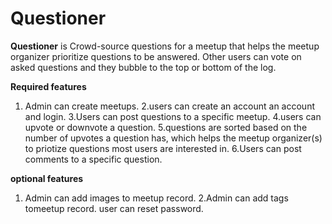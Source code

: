 # Questioner

**Questioner** is Crowd-source questions for a meetup that helps the meetup organizer prioritize
questions to be answered. Other users can vote on asked questions and they bubble to the top or bottom of the log.

**Required features**

1. Admin can create meetups.
2.users can create an account an account and login.
3.Users can post questions to a specific meetup.
4.users can upvote or downvote a question.
5.questions are sorted based on the number of upvotes a question has, which helps the meetup organizer(s) to priotize questions most users are interested in.
6.Users can post comments to a specific question.


**optional features**

1. Admin can add images to meetup record.
2.Admin can add tags tomeetup record.
user can reset password.
